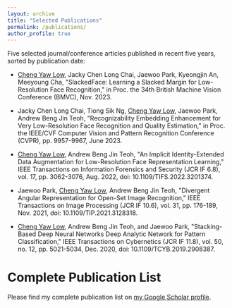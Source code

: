 ```yaml
---
layout: archive
title: "Selected Publications"
permalink: /publications/
author_profile: true
---
```


<!-- <span style="font-size: smaller;">(Five selected journal/conference articles published in recent five years, sorted by publication date:)</span> -->
Five selected journal/conference articles published in recent five years, sorted by publication date:

+ <u>Cheng Yaw Low</u>, Jacky Chen Long Chai, Jaewoo Park, Kyeongjin An, Meeyoung Cha, "SlackedFace: Learning a Slacked Margin for Low-Resolution Face Recognition," in Proc. the 34th British Machine Vision Conference (BMVC), Nov. 2023.
  
+ Jacky Chen Long Chai, Tiong Sik Ng, <u>Cheng Yaw Low</u>, Jaewoo Park, Andrew Beng Jin Teoh, "Recognizability Embedding Enhancement for Very Low-Resolution Face Recognition and Quality Estimation," in Proc. the IEEE/CVF Computer Vision and Pattern Recognition Conference (CVPR), pp. 9957-9967, June 2023.

+ <u>Cheng Yaw Low</u>, Andrew Beng Jin Teoh, "An Implicit Identity-Extended Data Augmentation for Low-Resolution Face Representation Learning," IEEE Transactions on Information Forensics and Security (JCR IF 6.8), vol. 17, pp. 3062-3076, Aug. 2022, doi: 10.1109/TIFS.2022.3201374.

+ Jaewoo Park, <u>Cheng Yaw Low</u>, Andrew Beng Jin Teoh, "Divergent Angular Representation for Open-Set Image Recognition," IEEE Transactions on Image Processing (JCR IF 10.6), vol. 31, pp. 176-189, Nov. 2021, doi: 10.1109/TIP.2021.3128318.
  
+ <u>Cheng Yaw Low</u>, Andrew Beng Jin Teoh, and Jaewoo Park, "Stacking-Based Deep Neural Networks Deep Analytic Network for Pattern Classification," IEEE Transactions on Cybernetics (JCR IF 11.8), vol. 50, no. 12, pp. 5021-5034, Dec. 2020, doi: 10.1109/TCYB.2019.2908387.  


# Complete Publication List
Please find my complete publication list on <a href="https://scholar.google.com/citations?user=NgRN_6kAAAAJ&hl=en">my Google Scholar profile</a>.
